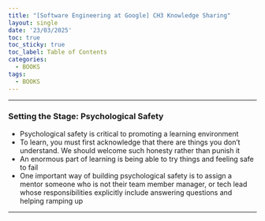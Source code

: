 ```yaml
---
title: "[Software Engineering at Google] CH3 Knowledge Sharing"
layout: single
date: '23/03/2025'
toc: true
toc_sticky: true
toc_label: Table of Contents
categories:
  - BOOKS
tags:
  - BOOKS
---
```


---

### Setting the Stage: Psychological Safety
* Psychological safety is critical to promoting a learning environment
* To learn, you must first acknowledge that there are things you don’t understand. We should welcome such honesty rather than punish it
* An enormous part of learning is being able to try things and feeling safe to fail
* One important way of building psychological safety is to assign a mentor someone who is not their team member manager, or tech lead whose responsibilities explicitly include answering questions and helping ramping up

---
